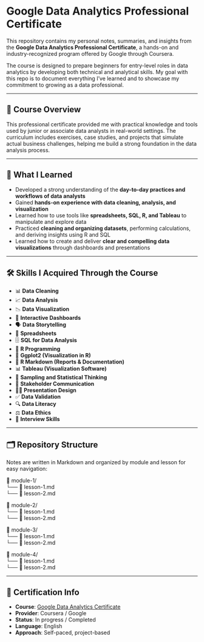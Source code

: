 # Google Data Analytics Professional Certificate

This repository contains my personal notes, summaries, and insights from the **Google Data Analytics Professional Certificate**, a hands-on and industry-recognized program offered by Google through Coursera.

The course is designed to prepare beginners for entry-level roles in data analytics by developing both technical and analytical skills. My goal with this repo is to document everything I’ve learned and to showcase my commitment to growing as a data professional.

---

## 📘 Course Overview

This professional certificate provided me with practical knowledge and tools used by junior or associate data analysts in real-world settings. The curriculum includes exercises, case studies, and projects that simulate actual business challenges, helping me build a strong foundation in the data analysis process.

---

## 🎯 What I Learned

- Developed a strong understanding of the **day-to-day practices and workflows of data analysts**  
- Gained **hands-on experience with data cleaning, analysis, and visualization**  
- Learned how to use tools like **spreadsheets, SQL, R, and Tableau** to manipulate and explore data  
- Practiced **cleaning and organizing datasets**, performing calculations, and deriving insights using R and SQL  
- Learned how to create and deliver **clear and compelling data visualizations** through dashboards and presentations  

---

## 🛠️ Skills I Acquired Through the Course

- 📊 **Data Cleaning**  
- 📈 **Data Analysis**  
- 📉 **Data Visualization**  
- 🧮 **Interactive Dashboards**  
- 🗣️ **Data Storytelling**  
- 📑 **Spreadsheets**  
- 🗄️ **SQL for Data Analysis**  
- 🔢 **R Programming**  
- 📍 **Ggplot2 (Visualization in R)**  
- 📝 **R Markdown (Reports & Documentation)**  
- 📊 **Tableau (Visualization Software)**  
- 📏 **Sampling and Statistical Thinking**  
- 🤝 **Stakeholder Communication**  
- 🧑‍🏫 **Presentation Design**  
- ✅ **Data Validation**  
- 🔍 **Data Literacy**  
- ⚖️ **Data Ethics**  
- 💬 **Interview Skills**

---

## 🗂️ Repository Structure

Notes are written in Markdown and organized by module and lesson for easy navigation:

📁 module-1/  
└── 📄 lesson-1.md  
└── 📄 lesson-2.md  

📁 module-2/  
└── 📄 lesson-1.md  
└── 📄 lesson-2.md  

📁 module-3/  
└── 📄 lesson-1.md  
└── 📄 lesson-2.md  

📁 module-4/  
└── 📄 lesson-1.md  
└── 📄 lesson-2.md  

---

## 📌 Certification Info

- **Course**: <a href="https://www.coursera.org/professional-certificates/google-data-analytics" target="_blank">Google Data Analytics Certificate</a>  
- **Provider**: Coursera / Google  
- **Status**: In progress / Completed  
- **Language**: English  
- **Approach**: Self-paced, project-based  
